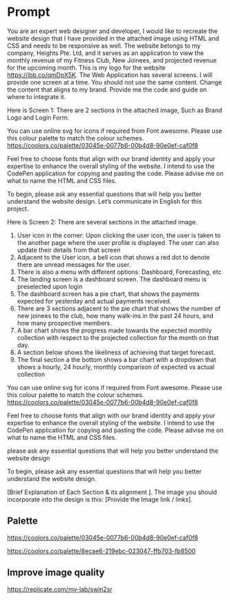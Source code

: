 # Prompt

You are an expert web designer and developer, I would like to recreate the website design that I have provided in the attached image using HTML and CSS and needs to be responsive as well. The website belongs to my company, Heights Pte. Ltd, and it serves as an application to view the monthly revenue of my Fitness Club, New Joinees, and projected revenue for the upcoming month.
This is my logo for the website <https://ibb.co/qmDpX5K>. The Web Application has several screens. I will provide one screen at a time. You should not use the same content. Change the content that aligns to my brand. Provide me the code and guide on where to integrate it.

Here is Screen 1:
There are 2 sections in the attached image, Such as Brand Logo and Login Form.

You can use online svg for icons if required from Font awesome. Please use this colour palette to match the colour schemes. <https://coolors.co/palette/03045e-0077b6-00b4d8-90e0ef-caf0f8>

Feel free to choose fonts that align with our brand identity and apply your expertise to enhance the overall styling of the website. I intend to use the CodePen application for copying and pasting the code. Please advise me on what to name the HTML and CSS files.

To begin, please ask any essential questions that will help you better understand the website design. Let’s communicate in English for this project.

Here is Screen 2:
There are several sections in the attached image.

1. User icon in the corner: Upon clicking the user icon, the user is taken to the another page where the user profile is displayed. The user can also update their details from that screen
2. Adjacent to the User icon, a bell icon that shows a red dot to denote there are unread messages for the user.
3. There is also a menu with different options: Dashboard, Forecasting, etc
4. The landing screen is a dashboard screen. The dashboard menu is preselected upon login
5. The dashboard screen has a pie chart, that shows the payments expected for yesterday and actual payments received.
6. There are 3 sections adjacent to the pie chart that shows the number of new joinees to the club, how many walk-ins in the past 24 hours, and how many prospective members.
7. A bar chart shows the progress made towards the expected monthly collection with respect to the projected collection for the month on that day.
8. A section below shows the likeliness of achieving that target forecast.
9. The final section a the bottom shows a bar chart with a dropdown that shows a hourly, 24 hourly, monthly comparison of expected vs actual collection

You can use online svg for icons if required from Font awesome. Please use this colour palette to match the colour schemes. <https://coolors.co/palette/03045e-0077b6-00b4d8-90e0ef-caf0f8>

Feel free to choose fonts that align with our brand identity and apply your expertise to enhance the overall styling of the website. I intend to use the CodePen application for copying and pasting the code. Please advise me on what to name the HTML and CSS files.

please ask any essential questions that will help you better understand the website design

To begin, please ask any essential questions that will help you better understand the website design.

[Brief Explanation of Each Section & its alignment ]. The image you should incorporate into the design is this: [Provide the Image link / links].

## Palette

<https://coolors.co/palette/03045e-0077b6-00b4d8-90e0ef-caf0f8>

<https://coolors.co/palette/8ecae6-219ebc-023047-ffb703-fb8500>

## Improve image quality

<https://replicate.com/mv-lab/swin2sr>
